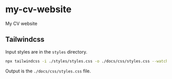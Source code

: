 # my-cv-website
My CV website

## Tailwindcss

Input styles are in the `styles` directory.

```bash
npx tailwindcss -i ./styles/styles.css -o ./docs/css/styles.css --watch
```

Output is the `./docs/css/styles.css` file.
